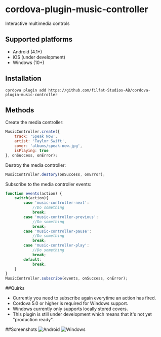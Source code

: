 # cordova-plugin-music-controller
Interactive multimedia controls

## Supported platforms
- Android (4.1+)
- iOS (under development)
- Windows (10+)

## Installation
`cordova plugin add https://github.com/filfat-Studios-AB/cordova-plugin-music-controller`

## Methods
Create the media controller:
```javascript
MusicController.create({
    track: 'Speak Now',
	artist: 'Taylor Swift',
    cover: 'albums/speak-now.jpg',
    isPlaying: true
}, onSuccess, onError);
```

Destroy the media controller:
```javascript
MusicController.destory(onSuccess, onError);
```

Subscribe to the media controller events:
```javascript
function events(action) {
	switch(action){
		case 'music-controller-next':
			//Do something
			break;
		case 'music-controller-previous':
			//Do something
			break;
		case 'music-controller-pause':
			//Do something
			break;
		case 'music-controller-play':
			//Do something
			break;
		default:
			break;
	}
}
MusicController.subscribe(events, onSuccess, onError);
```

##Quirks
* Currently you need to subscribe again everytime an action has fired.
* Cordova 5.0 or higher is required for Windows support.
* Windows currently only supports locally stored covers.
* This plugin is still under development which means that it's not yet "production ready".


##Screenshots
![Android](http://i.imgur.com/Qe1a8ZJ.png)
![Windows](http://i.imgur.com/Y4HsM0s.png)
